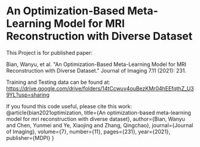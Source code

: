 # An Optimization-Based Meta-Learning Model for MRI Reconstruction with Diverse Dataset

This Project is for published paper: 

Bian, Wanyu, et al. "An Optimization-Based Meta-Learning Model for MRI Reconstruction with Diverse Dataset." Journal of Imaging 7.11 (2021): 231.



Training and Testing data can be found at:
https://drive.google.com/drive/folders/14tCcwuv4ouBezKMr04hEEfqthZ_U39YL?usp=sharing

If you found this code useful, please cite this work:
@article{bian2021optimization,
  title={An optimization-based meta-learning model for mri reconstruction with diverse dataset},
  author={Bian, Wanyu and Chen, Yunmei and Ye, Xiaojing and Zhang, Qingchao},
  journal={Journal of Imaging},
  volume={7},
  number={11},
  pages={231},
  year={2021},
  publisher={MDPI}
}
